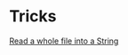 # Tricks
[Read a whole file into a String](https://community.oracle.com/blogs/pat/2004/10/23/stupid-scanner-tricks)

